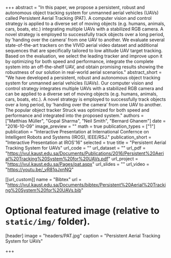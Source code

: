 +++
abstract = "In this paper, we propose a persistent, robust and autonomous object tracking system for unmanned aerial vehicles (UAVs) called Persistent Aerial Tracking (PAT). A computer vision and control strategy is applied to a diverse set of moving objects (e.g. humans, animals, cars, boats, etc.) integrating multiple UAVs with a stabilized RGB camera. A novel strategy is employed to successfully track objects over a long period, by ’handing over the camera’ from one UAV to another. We evaluate several state-of-the-art trackers on the VIVID aerial video dataset and additional sequences that are specifically tailored to low altitude UAV target tracking. Based on the evaluation, we select the leading tracker and improve upon it by optimizing for both speed and performance, integrate the complete system into an off-the-shelf UAV, and obtain promising results showing the robustness of our solution in real-world aerial scenarios."
abstract_short = "We have developed a persistent, robust and autonomous object tracking system for unmanned aerial vehicles (UAVs). Our computer vision and control strategy integrates multiple UAVs with a stabilized RGB camera and can be applied to a diverse set of moving objects (e.g. humans, animals, cars, boats, etc.). A novel strategy is employed to successfully track objects over a long period, by ’handing over the camera’ from one UAV to another. The popular object tracker Struck was optimized for both speed and performance and integrated into the proposed system."
authors = ["Matthias Müller", "Gopal Sharma", "Neil Smith", "Bernard Ghanem"]
date = "2016-10-09"
image_preview = ""
math = true
publication_types = ["1"]
publication = "Interactive Presentation at International Confernce on Intelligent Robots and Systems (IROS), IEEE/RSJ."
publication_short = "Interactive Presentation at IROS'16"
selected = true
title = "Persistent Aerial Tracking System for UAVs"
url_code = ""
url_dataset = ""
url_pdf = "https://ivul.kaust.edu.sa/Documents/Publications/2016/Persistent%20Aerial%20Tracking%20System%20for%20UAVs.pdf"
url_project = "https://ivul.kaust.edu.sa/Pages/pat.aspx"
url_slides = ""
url_video = "https://youtu.be/_vR81qJxnNQ"

[[url_custom]]
name = "Bibtex"
url = "https://ivul.kaust.edu.sa/Documents/bibtex/Persistent%20Aerial%20Tracking%20System%20for%20UAVs.bib"

# Optional featured image (relative to `static/img/` folder).
[header]
image = "headers/PAT.jpg"
caption = "Persistent Aerial Tracking System for UAVs"

+++


